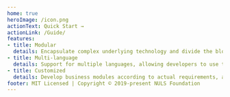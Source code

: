 ```yaml
---
home: true
heroImage: /icon.png
actionText: Quick Start →
actionLink: /Guide/
features:
- title: Modular
  details: Encapsulate complex underlying technology and divide the blockchain system into completely independent business modules
- title: Multi-language
  details: Support for multiple languages, allowing developers to use their own programming languages, lowering the development barrier
- title: Customized
  details: Develop business modules according to actual requirements, and integrate with the underlying block chain modules only by following the agreed communication protocol
footer: MIT Licensed | Copyright © 2019-present NULS Foundation
---
```



